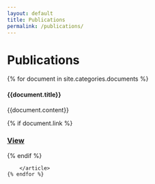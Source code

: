 ```yaml
---
layout: default
title: Publications
permalink: /publications/
---
```



<h1 class="page-heading">Publications</h1>

<div class="documents">
	{% for document in site.categories.documents %}
		<article class="documents-article">
			<h4 class="documents-title">{{document.title}}</h4>
			<p>{{document.content}}</p>
			{% if document.link %}
  				<h3><a href="{{document.link}}">View</a></h3>
			{% endif %}
			
		</article>
	{% endfor %}
</div>
